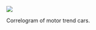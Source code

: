 
![](https://github.com/umerudel/DSPS_uZubair/blob/master/HW8/plot.png?raw=true)

Correlogram of motor trend cars.
